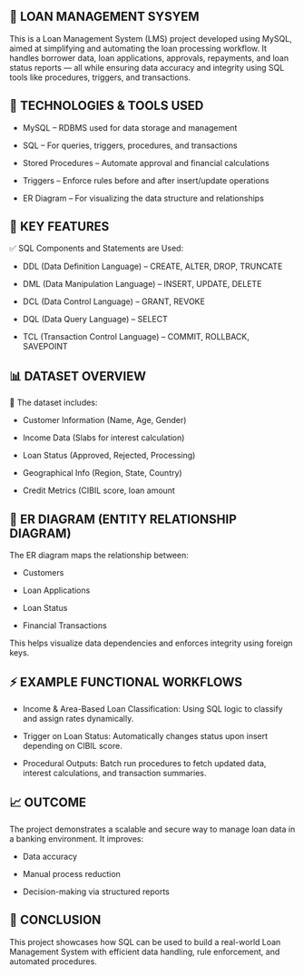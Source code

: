 
 ## 💼 LOAN MANAGEMENT SYSYEM

This is a Loan Management System (LMS) project developed using MySQL, aimed at simplifying and automating the loan processing workflow. It handles borrower data, loan applications, approvals, repayments, and loan status reports — all while ensuring data accuracy and integrity using SQL tools like procedures, triggers, and transactions.

## 🧰 TECHNOLOGIES & TOOLS USED 

- MySQL – RDBMS used for data storage and management

- SQL – For queries, triggers, procedures, and transactions

- Stored Procedures – Automate approval and financial calculations

- Triggers – Enforce rules before and after insert/update operations

- ER Diagram – For visualizing the data structure and relationships
## 🔑 KEY FEATURES

✅ SQL Components and Statements are Used:

- DDL (Data Definition Language) – CREATE, ALTER, DROP, TRUNCATE

- DML (Data Manipulation Language) – INSERT, UPDATE, DELETE

- DCL (Data Control Language) – GRANT, REVOKE

- DQL (Data Query Language) – SELECT

- TCL (Transaction Control Language) – COMMIT, ROLLBACK, SAVEPOINT
## 📊 DATASET OVERVIEW

📁 The dataset includes:

- Customer Information (Name, Age, Gender)

- Income Data (Slabs for interest calculation)

- Loan Status (Approved, Rejected, Processing)

- Geographical Info (Region, State, Country)

- Credit Metrics (CIBIL score, loan amount
## 🧩 ER DIAGRAM (ENTITY RELATIONSHIP DIAGRAM)

The ER diagram maps the relationship between:

- Customers

- Loan Applications

- Loan Status

- Financial Transactions

This helps visualize data dependencies and enforces integrity using foreign keys.
## ⚡ EXAMPLE FUNCTIONAL WORKFLOWS

- Income & Area-Based Loan Classification:
  Using SQL logic to classify and assign rates dynamically.

- Trigger on Loan Status:
  Automatically changes status upon insert depending on CIBIL   score.

- Procedural Outputs:
  Batch run procedures to fetch updated data, interest calculations, and transaction summaries.
## 📈 OUTCOME

The project demonstrates a scalable and secure way to manage loan data in a banking environment. It improves:

- Data accuracy

- Manual process reduction

- Decision-making via structured reports
## 🏁 CONCLUSION

This project showcases how SQL can be used to build a real-world Loan Management System with efficient data handling, rule enforcement, and automated procedures.
